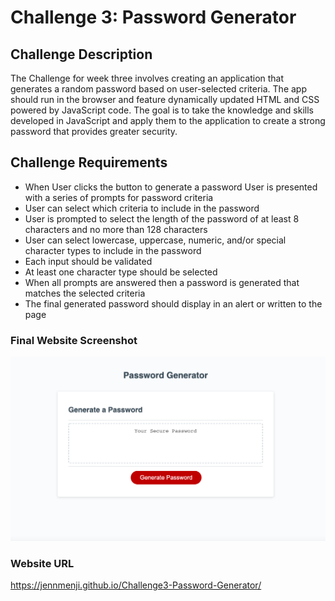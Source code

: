 # Challenge 3: Password Generator

## Challenge Description

The Challenge for week three involves creating an application that generates a random password based on user-selected criteria. The app should run in the browser and feature dynamically updated HTML and CSS powered by JavaScript code. The goal is to take the knowledge and skills developed in JavaScript and apply them to the application to create a strong password that provides greater security.

## Challenge Requirements

- When User clicks the button to generate a password User is presented with a series of prompts for password criteria
- User can select which criteria to include in the password
- User is prompted to select the length of the password of at least 8 characters and no more than 128 characters
- User can select lowercase, uppercase, numeric, and/or special character types to include in the password
- Each input should be validated
- At least one character type should be selected
- When all prompts are answered then a password is generated that matches the selected criteria
- The final generated password should display in an alert or written to the page

### Final Website Screenshot

![Generator Screenshot](Assets/images/screenshot.png)

### Website URL

https://jennmenji.github.io/Challenge3-Password-Generator/
